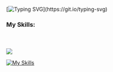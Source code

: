 [![Typing SVG](https://readme-typing-svg.herokuapp.com?lines=Hello+World!;I+am+a+Backend+Developer;Welcome+to+my+profile!)](https://git.io/typing-svg)

###

<h3 align="left">My Skills:</h3>

###

<br clear="both">

<p align="left">
  <a href="https://skillicons.dev">
    <img src="https://skillicons.dev/icons?i=ts,js,css,html,react,tailwind,bootstrap,sass,git,npm,vite,figma&perline=6" />
  </a>
</p>


[![My Skills](https://skillicons.dev/icons?i=js,html,css,wasm)](https://skillicons.dev)
